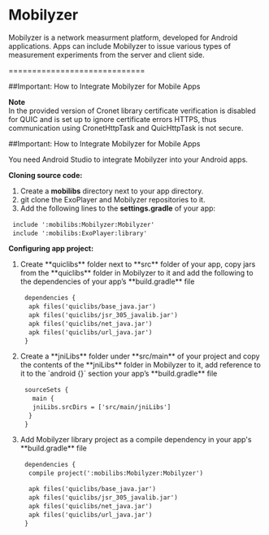 Mobilyzer
=========

Mobilyzer is a network measurment platform, developed for Android applications. Apps can include Mobilyzer to issue various types of measurement experiments from the server and client side.

=============================

##Important: How to Integrate Mobilyzer for Mobile Apps

**Note**   
In the provided version of Cronet library certificate verification is disabled for QUIC and is set up to ignore certificate errors HTTPS, thus communication using CronetHttpTask and QuicHttpTask is not secure.  

##Important: How to Integrate Mobilyzer for Mobile Apps

You need Android Studio to integrate Mobilyzer into your Android apps.  

**Cloning source code:**  
1. Create a **mobilibs** directory next to your app directory.  
2. git clone the ExoPlayer and Mobilyzer repositories to it.  
3. Add the following lines to the **settings.gradle** of your app:  

&nbsp;&nbsp;`include ':mobilibs:Mobilyzer:Mobilyzer'`  
&nbsp;&nbsp;`include ':mobilibs:ExoPlayer:library'`  

**Configuring app project:**  
<ol>
<li>Create **quiclibs** folder next to **src** folder of your app, copy jars from the **quiclibs** folder in Mobilyzer to it and add the following to the dependencies of your app’s **build.gradle** file</li>  

&nbsp;&nbsp;`dependencies {`  
&nbsp;&nbsp;&nbsp;&nbsp;`apk files('quiclibs/base_java.jar')`  
&nbsp;&nbsp;&nbsp;&nbsp;`apk files('quiclibs/jsr_305_javalib.jar')`  
&nbsp;&nbsp;&nbsp;&nbsp;`apk files('quiclibs/net_java.jar')`  
&nbsp;&nbsp;&nbsp;&nbsp;`apk files('quiclibs/url_java.jar')`  
&nbsp;&nbsp;`}`  

<li>Create a **jniLibs** folder under **src/main** of your project and copy the contents of the **jniLibs** folder in Mobilyzer to it, add reference to it to the `android {}` section your app’s **build.gradle** file</li>  

&nbsp;&nbsp;`sourceSets {`  
&nbsp;&nbsp;&nbsp;&nbsp;` main {`  
&nbsp;&nbsp;&nbsp;&nbsp;&nbsp;&nbsp;`jniLibs.srcDirs = ['src/main/jniLibs'] `  
&nbsp;&nbsp;&nbsp;&nbsp;`}`  
&nbsp;&nbsp;`}`  

<li>Add Mobilyzer library project as a compile dependency in your app's **build.gradle** file</li>  

&nbsp;&nbsp;`dependencies {`  
&nbsp;&nbsp;&nbsp;&nbsp;`compile project(':mobilibs:Mobilyzer:Mobilyzer')`  
  
&nbsp;&nbsp;&nbsp;&nbsp;`apk files('quiclibs/base_java.jar')`  
&nbsp;&nbsp;&nbsp;&nbsp;`apk files('quiclibs/jsr_305_javalib.jar')`  
&nbsp;&nbsp;&nbsp;&nbsp;`apk files('quiclibs/net_java.jar')`  
&nbsp;&nbsp;&nbsp;&nbsp;`apk files('quiclibs/url_java.jar')`  
&nbsp;&nbsp;`}`
</ol>

